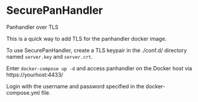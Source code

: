 # SecurePanHandler
Panhandler over TLS

This is a quick way to add TLS for the panhandler docker image.

To use SecurePanHandler, create a TLS keypair in the ./conf.d/ directory named `server.key` and `server.crt`.

Enter `docker-compose up -d` and access panhandler on the Docker host via https://yourhost:4433/

Login with the username and password specified in the docker-compose.yml file.
